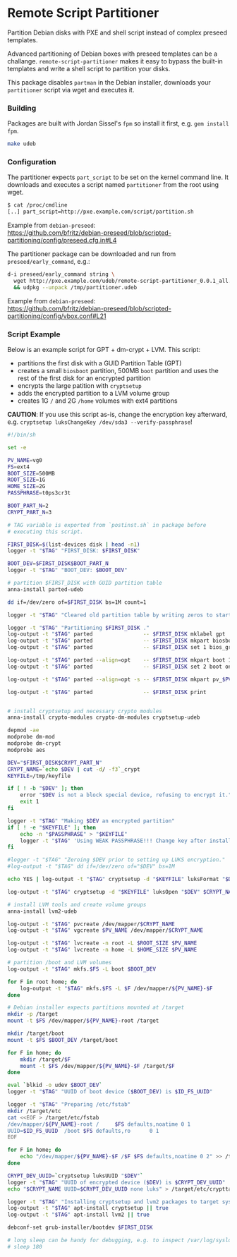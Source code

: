 # Remote Script Partitioner

Partition Debian disks with PXE and shell script instead of complex
preseed templates.

Advanced partitioning of Debian boxes with preseed templates can be a
challange.  `remote-script-partitioner` makes it easy to bypass the
built-in templates and write a shell script to partition your disks.

This package disables `partman` in the Debian installer, downloads
your `partitioner` script via wget and executes it.

### Building

Packages are built with Jordan Sissel's `fpm` so install it first,
e.g. `gem install fpm`.

```bash
make udeb
```

### Configuration

The partitioner expects `part_script` to be set on the kernel
command line.  It downloads and executes a script named
`partitioner` from the root using wget.

```bash
$ cat /proc/cmdline
[..] part_script=http://pxe.example.com/script/partition.sh
```

Example from `debian-preseed`:<br/>
<https://github.com/bfritz/debian-preseed/blob/scripted-partitioning/config/preseed.cfg.in#L4>

The partitioner package can be downloaded and run from
`preseed/early_command`, e.g.:

```bash
d-i preseed/early_command string \
  wget http://pxe.example.com/udeb/remote-script-partitioner_0.0.1_all.udeb -O /tmp/partitioner.udeb \
  && udpkg --unpack /tmp/partitioner.udeb
```

Example from `debian-preseed`:<br/>
<https://github.com/bfritz/debian-preseed/blob/scripted-partitioning/config/vbox.conf#L21>


### Script Example

Below is an example script for GPT + dm-crypt + LVM.  This script:

* partitions the first disk with a GUID Partition Table (GPT)
* creates a small `biosboot` partition, 500MB `boot` partition
  and uses the rest of the first disk for an encrypted partition
* encrypts the large patition with `cryptsetup`
* adds the encrypted partition to a LVM volume group
* creates 1G `/` and 2G `/home` volumes with ext4 partitions

**CAUTION**: If you use this script as-is, change the encryption key
afterward, e.g.  `cryptsetup luksChangeKey /dev/sda3 --verify-passphrase`!

```bash
#!/bin/sh

set -e

PV_NAME=vg0
FS=ext4
BOOT_SIZE=500MB
ROOT_SIZE=1G
HOME_SIZE=2G
PASSPHRASE=t0ps3cr3t

BOOT_PART_N=2
CRYPT_PART_N=3

# TAG variable is exported from `postinst.sh` in package before
# executing this script.

FIRST_DISK=$(list-devices disk | head -n1)
logger -t "$TAG" "FIRST_DISK: $FIRST_DISK"

BOOT_DEV=$FIRST_DISK$BOOT_PART_N
logger -t "$TAG" "BOOT_DEV: $BOOT_DEV"

# partition $FIRST_DISK with GUID partition table
anna-install parted-udeb

dd if=/dev/zero of=$FIRST_DISK bs=1M count=1

logger -t "$TAG" "Cleared old partition table by writing zeros to start of $FIRST_DISK ."

logger -t "$TAG" "Partitioning $FIRST_DISK ."
log-output -t "$TAG" parted                -- $FIRST_DISK mklabel gpt
log-output -t "$TAG" parted                -- $FIRST_DISK mkpart biosboot 8192s 16383s
log-output -t "$TAG" parted                -- $FIRST_DISK set 1 bios_grub on

log-output -t "$TAG" parted --align=opt    -- $FIRST_DISK mkpart boot 16384s $BOOT_SIZE
log-output -t "$TAG" parted                -- $FIRST_DISK set 2 boot on

log-output -t "$TAG" parted --align=opt -s -- $FIRST_DISK mkpart pv_$PV_NAME $BOOT_SIZE -1

log-output -t "$TAG" parted                -- $FIRST_DISK print


# install cryptsetup and necessary crypto modules
anna-install crypto-modules crypto-dm-modules cryptsetup-udeb

depmod -ae
modprobe dm-mod
modprobe dm-crypt
modprobe aes

DEV="$FIRST_DISK$CRYPT_PART_N"
CRYPT_NAME=`echo $DEV | cut -d/ -f3`_crypt
KEYFILE=/tmp/keyfile

if [ ! -b "$DEV" ]; then
    error "$DEV is not a block special device, refusing to encrypt it."
    exit 1
fi

logger -t "$TAG" "Making $DEV an encrypted partition"
if [ ! -e "$KEYFILE" ]; then
    echo -n "$PASSPHRASE" > "$KEYFILE"
    logger -t "$TAG" 'Using WEAK PASSPHRASE!!! Change key after installation finishes!'
fi

#logger -t "$TAG" "Zeroing $DEV prior to setting up LUKS encryption."
#log-output -t "$TAG" dd if=/dev/zero of="$DEV" bs=1M

echo YES | log-output -t "$TAG" cryptsetup -d "$KEYFILE" luksFormat "$DEV"

log-output -t "$TAG" cryptsetup -d "$KEYFILE" luksOpen "$DEV" $CRYPT_NAME

# install LVM tools and create volume groups
anna-install lvm2-udeb

log-output -t "$TAG" pvcreate /dev/mapper/$CRYPT_NAME
log-output -t "$TAG" vgcreate $PV_NAME /dev/mapper/$CRYPT_NAME

log-output -t "$TAG" lvcreate -n root -L $ROOT_SIZE $PV_NAME
log-output -t "$TAG" lvcreate -n home -L $HOME_SIZE $PV_NAME

# partition /boot and LVM volumes
log-output -t "$TAG" mkfs.$FS -L boot $BOOT_DEV

for F in root home; do
    log-output -t "$TAG" mkfs.$FS -L $F /dev/mapper/${PV_NAME}-$F
done

# Debian installer expects partitions mounted at /target
mkdir -p /target
mount -t $FS /dev/mapper/${PV_NAME}-root /target

mkdir /target/boot
mount -t $FS $BOOT_DEV /target/boot

for F in home; do
    mkdir /target/$F
    mount -t $FS /dev/mapper/${PV_NAME}-$F /target/$F
done

eval `blkid -o udev $BOOT_DEV`
logger -t "$TAG" "UUID of boot device ($BOOT_DEV) is $ID_FS_UUID"

logger -t "$TAG" "Preparing /etc/fstab"
mkdir /target/etc
cat <<EOF > /target/etc/fstab
/dev/mapper/${PV_NAME}-root /     $FS defaults,noatime 0 1
UUID=$ID_FS_UUID  /boot $FS defaults,ro      0 1
EOF

for F in home; do
    echo "/dev/mapper/${PV_NAME}-$F /$F $FS defaults,noatime 0 2" >> /target/etc/fstab
done

CRYPT_DEV_UUID=`cryptsetup luksUUID "$DEV"`
logger -t "$TAG" "UUID of encrypted device ($DEV) is $CRYPT_DEV_UUID"
echo "$CRYPT_NAME UUID=$CRYPT_DEV_UUID none luks" > /target/etc/crypttab

logger -t "$TAG" "Installing cryptsetup and lvm2 packages to target system."
log-output -t "$TAG" apt-install cryptsetup || true
log-output -t "$TAG" apt-install lvm2 || true

debconf-set grub-installer/bootdev $FIRST_DISK

# long sleep can be handy for debugging, e.g. to inspect /var/log/syslog
# sleep 180
```

